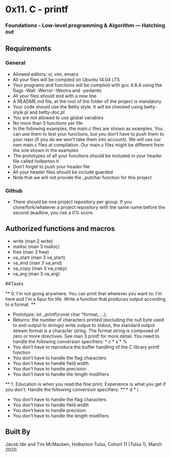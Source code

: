 # 0x11. C - printf
### Foundations - Low-level programming & Algorithm ― Hatching out

## **Requirements**
### General
* Allowed editors: vi, vim, emacs
* All your files will be compiled on Ubuntu 14.04 LTS
* Your programs and functions will be compiled with gcc 4.8.4 using the flags -Wall -Werror -Wextra and -pedantic
* All your files should end with a new line
* A README.md file, at the root of the folder of the project is mandatory
* Your code should use the Betty style. It will be checked using betty-style.pl and betty-doc.pl
* You are not allowed to use global variables
* No more than 5 functions per file
* In the following examples, the main.c files are shown as examples. You can use them to test your functions, but you don’t have to push them to your repo (if you do we won’t take them into account). We will use our own main.c files at compilation. Our main.c files might be different from the one shown in the examples
* The prototypes of all your functions should be included in your header file called holberton.h
* Don’t forget to push your header file
* All your header files should be include guarded
* Note that we will not provide the _putchar function for this project

### **Github**
* There should be one project repository per group. If you clone/fork/whatever a project repository with the same name before the second deadline, you risk a 0% score.



## **Authorized functions and macros**
* write (man 2 write)
* malloc (man 3 malloc)
* free (man 3 free)
* va_start (man 3 va_start)
* va_end (man 3 va_end)
* va_copy (man 3 va_copy)
* va_arg (man 3 va_arg)

##Tasks

** 0. I'm not going anywhere. You can print that wherever you want to. I'm here and I'm a Spur for life. Write a function that produces output according to a format. **

* Prototype: int _printf(const char *format, ...);
* Returns: the number of characters printed (excluding the null byte used to end output to strings)
write output to stdout, the standard output stream
format is a character string. The format string is composed of zero or more directives. See man 3 printf for more detail. You need to handle the following conversion specifiers:
       * c
       * s
       * %
* You don’t have to reproduce the buffer handling of the C library printf function
* You don’t have to handle the flag characters
* You don’t have to handle field width
* You don’t have to handle precision
* You don’t have to handle the length modifiers


** 1. Education is when you read the fine print. Experience is what you get if you don't.
Handle the following conversion specifiers: **
       * d
       * i
* You don’t have to handle the flag characters
* You don’t have to handle field width
* You don’t have to handle precision
* You don’t have to handle the length modifiers

## **Built By**
Jacob Ide and Tim McMacken, Holberton Tulsa, Cohort 11 (Tulsa 1), March 2020. 